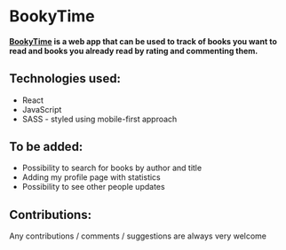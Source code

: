# BookyTime

 #### [BookyTime](https://bookytime-app.herokuapp.com/) is a web app that can be used to track of books you want to read and books you already read by rating and commenting them. 

## Technologies used:
- React
- JavaScript
- SASS - styled using mobile-first approach

## To be added:
- Possibility to search for books by author and title
- Adding my profile page with statistics
- Possibility to see other people updates 

## Contributions:
Any contributions / comments / suggestions are always very welcome 

